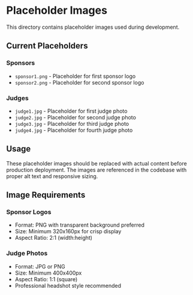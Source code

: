 # Placeholder Images

This directory contains placeholder images used during development.

## Current Placeholders

### Sponsors
- `sponsor1.png` - Placeholder for first sponsor logo
- `sponsor2.png` - Placeholder for second sponsor logo

### Judges
- `judge1.jpg` - Placeholder for first judge photo
- `judge2.jpg` - Placeholder for second judge photo
- `judge3.jpg` - Placeholder for third judge photo
- `judge4.jpg` - Placeholder for fourth judge photo

## Usage

These placeholder images should be replaced with actual content before production deployment. The images are referenced in the codebase with proper alt text and responsive sizing.

## Image Requirements

### Sponsor Logos
- Format: PNG with transparent background preferred
- Size: Minimum 320x160px for crisp display
- Aspect Ratio: 2:1 (width:height)

### Judge Photos
- Format: JPG or PNG
- Size: Minimum 400x400px
- Aspect Ratio: 1:1 (square)
- Professional headshot style recommended 